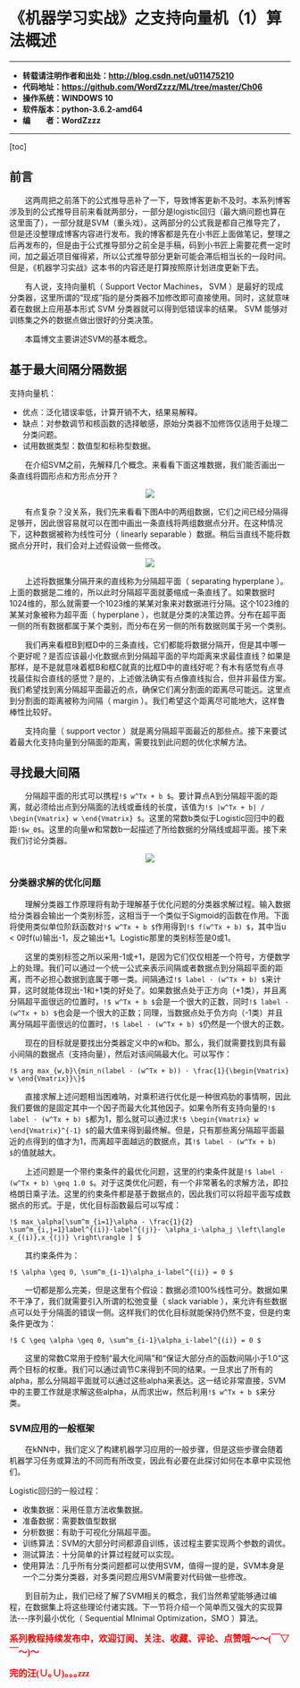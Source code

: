 # 《机器学习实战》之支持向量机（1）算法概述

----------

- **转载请注明作者和出处：http://blog.csdn.net/u011475210**
- **代码地址：https://github.com/WordZzzz/ML/tree/master/Ch06**
- **操作系统：WINDOWS 10**
- **软件版本：python-3.6.2-amd64**
- **编&emsp;&emsp;者：WordZzzz**

----------

[toc]

## 前言

&emsp;&emsp;这两周把之前落下的公式推导恶补了一下，导致博客更新不及时。本系列博客涉及到的公式推导目前来看就两部分，一部分是logistic回归（最大熵问题也算在这里面了），一部分就是SVM（重头戏）。这两部分的公式我是都自己推导完了，但是还没整理成博客内容进行发布。我的博客都是先在小书匠上面做笔记，整理之后再发布的，但是由于公式推导部分之前全是手稿，码到小书匠上需要花费一定时间，加之最近项目催得紧，所以公式推导部分更新可能会滞后相当长的一段时间。但是，《机器学习实战》这本书的内容还是打算按照原计划进度更新下去。

&emsp;&emsp;有人说，支持向量机（ Support Vector Machines， SVM ）是最好的现成分类器，这里所谓的“现成”指的是分类器不加修改即可直接使用。同时，这就意味着在数据上应用基本形式 SVM 分类器就可以得到低错误率的结果。 SVM 能够对训练集之外的数据点做出很好的分类决策。

&emsp;&emsp;本篇博文主要讲述SVM的基本概念。

## 基于最大间隔分隔数据

支持向量机：

- 优点：泛化错误率低，计算开销不大，结果易解释。
- 缺点：对参数调节和核函数的选择敏感，原始分类器不加修饰仅适用于处理二分类问题。
- 试用数据类型：数值型和标称型数据。

&emsp;&emsp;在介绍SVM之前，先解释几个概念。来看看下面这堆数据，我们能否画出一条直线将圆形点和方形点分开？

<p></p>
<div align=center><img src="http://img.blog.csdn.net/20171008224923812?watermark/2/text/aHR0cDovL2Jsb2cuY3Nkbi5uZXQvdTAxMTQ3NTIxMA==/font/5a6L5L2T/fontsize/400/fill/I0JBQkFCMA==/dissolve/70/gravity/SouthEast"/></div>
<p></p>

&emsp;&emsp;有点复杂？没关系，我们先来看看下图A中的两组数据，它们之间已经分隔得足够开，因此很容易就可以在图中画出一条直线将两组数据点分开。在这种情况下，这种数据被称为线性可分（ linearly separable ）数据。稍后当直线不能将数据点分开时，我们会对上述假设做一些修改。

<p></p>
<div align=center><img src="http://img.blog.csdn.net/20171008224940599?watermark/2/text/aHR0cDovL2Jsb2cuY3Nkbi5uZXQvdTAxMTQ3NTIxMA==/font/5a6L5L2T/fontsize/400/fill/I0JBQkFCMA==/dissolve/70/gravity/SouthEast"/></div>
<p></p>

&emsp;&emsp;上述将数据集分隔开来的直线称为分隔超平面（ separating hyperplane ）。上面的数据是二维的，所以此时分隔超平面就萎缩成一条直线了。如果数据时1024维的，那么就需要一个1023维的某某对象来对数据进行分隔。这个1023维的某某对象被称为超平面（ hyperplane ），也就是分类的决策边界。分布在超平面一侧的所有数据都属于某个类别，而分布在另一侧的所有数据则属于另一个类别。

&emsp;&emsp;我们再来看框B到框D中的三条直线，它们都能将数据分隔开，但是其中哪一个更好呢？是否应该最小化数据点到分隔超平面的平均距离来求最佳直线？如果是那样，是不是就意味着框B和框C就真的比框D中的直线好呢？有木有感觉有点寻找最佳拟合直线的感觉？是的，上述做法确实有点像直线拟合，但并非最佳方案。我们希望找到离分隔超平面最近的点，确保它们离分割面的距离尽可能远。这里点到分割面的距离被称为间隔（ margin ）。我们希望这个距离尽可能地大，这样鲁棒性比较好。

&emsp;&emsp;支持向量（ support vector ）就是离分隔超平面最近的那些点。接下来要试着最大化支持向量到分隔面的距离，需要找到此问题的优化求解方法。

## 寻找最大间隔

&emsp;&emsp;分隔超平面的形式可以携程`!$ w^Tx + b $`。要计算点A到分隔超平面的距离，就必须给出点到分隔面的法线或垂线的长度，该值为`!$ |w^Tx + b| / \begin{Vmatrix} w \end{Vmatrix} $`。这里的常数b类似于Logistic回归中的截距`!$w_0$`。这里的向量w和常数b一起描述了所给数据的分隔线或超平面。接下来我们讨论分类器。

<p></p>
<div align=center><img src="http://img.blog.csdn.net/20171008225002114?watermark/2/text/aHR0cDovL2Jsb2cuY3Nkbi5uZXQvdTAxMTQ3NTIxMA==/font/5a6L5L2T/fontsize/400/fill/I0JBQkFCMA==/dissolve/70/gravity/SouthEast"/></div>
<p></p>

### 分类器求解的优化问题

&emsp;&emsp;理解分类器工作原理将有助于理解基于优化问题的分类器求解过程。输入数据给分类器会输出一个类别标签，这相当于一个类似于Sigmoid的函数在作用。下面将使用类似单位阶跃函数对`!$ w^Tx + b $`作用得到`!$ f(w^Tx + b) $`，其中当u < 0时f(u)输出-1，反之输出+1。Logistic那里的类别标签是0或1。

&emsp;&emsp;这里的类别标签之所以采用-1或+1，是因为它们仅仅相差一个符号，方便数学上的处理。我们可以通过一个统一公式来表示间隔或者数据点到分隔超平面的距离，而不必担心数据到底属于哪一类。间隔通过`!$ label · (w^Tx + b) $`来计算，这时就能体现出-1和+1类的好处了。如果数据点处于正方向（+1类），并且离分隔超平面很远的位置时，`!$ w^Tx + b $`会是一个很大的正数，同时`!$ label · (w^Tx + b) $`也会是一个很大的正数；同理，当数据点处于负方向（-1类）并且离分隔超平面很远的位置时，`!$ label · (w^Tx + b) $`仍然是一个很大的正数。

&emsp;&emsp;现在的目标就是要找出分类器定义中的w和b。那么，我们就需要找到具有最小间隔的数据点（支持向量），然后对该间隔最大化。可以写作：

`!$ arg max_{w,b}\{min_n(label · (w^Tx + b)) · \frac{1}{\begin{Vmatrix} w \end{Vmatrix}}\}$`

&emsp;&emsp;直接求解上述问题相当困难呐，对乘积进行优化是一种很鸡肋的事情啊，因此我们要做的是固定其中一个因子而最大化其他因子。如果令所有支持向量的`!$ label · (w^Tx + b) $`都为1，那么就可以通过求`!$ \begin{Vmatrix} w \end{Vmatrix}^{-1} $`的最大值来得到最终解。但是，只有那些离分隔超平面最近的点得到的值才为1，而离超平面越远的数据点，其`!$ label · (w^Tx + b) $`的值就越大。

&emsp;&emsp;上述问题是一个带约束条件的最优化问题，这里的约束条件就是`!$ label · (w^Tx + b) \geq 1.0 $`。对于这类优化问题，有一个非常著名的求解方法，即拉格朗日乘子法。这里的约束条件都是基于数据点的，因此我们可以将超平面写成数据点的形式。于是，优化目标函数最后可以写成：

`!$ max_\alpha[\sum^m_{i=1}\alpha - \frac{1}{2} \sum^m_{i,j=1}label^{(i)}·label^{(j)}· \alpha_i·\alpha_j \left\langle x_{(i)},x_{(j)} \right\rangle ] $`

&emsp;&emsp;其约束条件为：

`!$ \alpha \geq 0, \sum^m_{i-1}\alpha_i·label^{(i)} = 0 $`

&emsp;&emsp;一切都是那么完美，但是这里有个假设：数据必须100%线性可分。数据如果不干净了，我们就需要引入所谓的松弛变量（ slack variable ），来允许有些数据点可以处于分隔面的错误一侧。这样我们的优化目标就能保持仍然不变，但是约束条件更改为：

`!$ C \geq \alpha \geq 0, \sum^m_{i-1}\alpha_i·label^{(i)} = 0 $`

&emsp;&emsp;这里的常数C常用于控制“最大化间隔”和“保证大部分点的函数间隔小于1.0”这两个目标的权重。我们可以通过调节C来得到不同的结果。一旦求出了所有的alpha，那么分隔超平面就可以通过这些alpha来表达。这一结论非常直接，SVM中的主要工作就是求解这些alpha，从而求出w，然后利用`!$ w^Tx + b $`来分类。

### SVM应用的一般框架

&emsp;&emsp;在kNN中，我们定义了构建机器学习应用的一般步骤，但是这些步骤会随着机器学习任务或算法的不同而有所改变，因此有必要在此探讨如何在本章中实现他们。

Logistic回归的一般过程：

- 收集数据：采用任意方法收集数据。
- 准备数据：需要数值型数据
- 分析数据：有助于可视化分隔超平面。
- 训练算法：SVM的大部分时间都源自训练，该过程主要实现两个参数的调优。
- 测试算法：十分简单的计算过程就可以实现。
- 使用算法：几乎所有分类问题都可以使用SVM，值得一提的是，SVM本身是一个二分类分类器，对多类问题应用SVM需要对代码做一些修改。

&emsp;&emsp;到目前为止，我们已经了解了SVM相关的概念，我们当然希望能够通过编程，在数据集上将这些理论付诸实践。下一节将介绍一个简单而又强大的实现算法---序列最小优化（ Sequential MInimal Optimization，SMO ）算法。

**<font color="red" size=3 face="仿宋">系列教程持续发布中，欢迎订阅、关注、收藏、评论、点赞哦～～(￣▽￣～)～</font>**

**<font color="red" size=3 face="仿宋">完的汪(∪｡∪)｡｡｡zzz</font>**